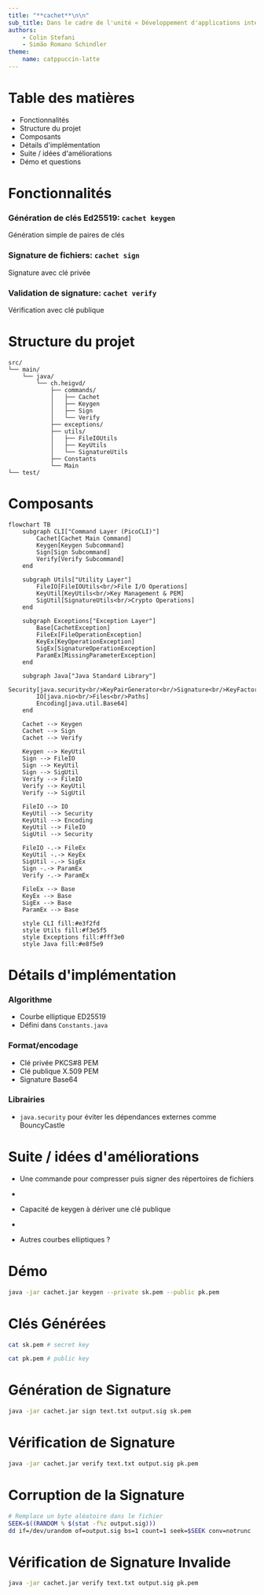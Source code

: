 ```yaml
---
title: "**cachet**\n\n"
sub_title: Dans le cadre de l'unité « Développement d'applications internet »
authors: 
    - Colin Stefani
    - Simão Romano Schindler
theme: 
    name: catppuccin-latte
---
```


Table des matières
===

- Fonctionnalités
- Structure du projet 
- Composants
- Détails d'implémentation
- Suite / idées d'améliorations
- Démo et questions

<!-- end_slide -->

Fonctionnalités
===

### Génération de clés Ed25519: `cachet keygen`

Génération simple de paires de clés

### Signature de fichiers: `cachet sign`

Signature avec clé privée

### Validation de signature: `cachet verify`

Vérification avec clé publique

<!-- end_slide -->

Structure du projet
===

```
src/
└── main/
    └── java/
        └── ch.heigvd/
            ├── commands/
            │   ├── Cachet
            │   ├── Keygen
            │   ├── Sign
            │   └── Verify
            ├── exceptions/
            ├── utils/
            │   ├── FileIOUtils
            │   ├── KeyUtils
            │   └── SignatureUtils
            ├── Constants
            └── Main
└── test/
```

<!-- end_slide -->

Composants
===

```mermaid +render +width:100%
flowchart TB
    subgraph CLI["Command Layer (PicoCLI)"]
        Cachet[Cachet Main Command]
        Keygen[Keygen Subcommand]
        Sign[Sign Subcommand]
        Verify[Verify Subcommand]
    end

    subgraph Utils["Utility Layer"]
        FileIO[FileIOUtils<br/>File I/O Operations]
        KeyUtil[KeyUtils<br/>Key Management & PEM]
        SigUtil[SignatureUtils<br/>Crypto Operations]
    end

    subgraph Exceptions["Exception Layer"]
        Base[CachetException]
        FileEx[FileOperationException]
        KeyEx[KeyOperationException]
        SigEx[SignatureOperationException]
        ParamEx[MissingParameterException]
    end

    subgraph Java["Java Standard Library"]
        Security[java.security<br/>KeyPairGenerator<br/>Signature<br/>KeyFactory]
        IO[java.nio<br/>Files<br/>Paths]
        Encoding[java.util.Base64]
    end

    Cachet --> Keygen
    Cachet --> Sign
    Cachet --> Verify

    Keygen --> KeyUtil
    Sign --> FileIO
    Sign --> KeyUtil
    Sign --> SigUtil
    Verify --> FileIO
    Verify --> KeyUtil
    Verify --> SigUtil

    FileIO --> IO
    KeyUtil --> Security
    KeyUtil --> Encoding
    KeyUtil --> FileIO
    SigUtil --> Security

    FileIO -.-> FileEx
    KeyUtil -.-> KeyEx
    SigUtil -.-> SigEx
    Sign -.-> ParamEx
    Verify -.-> ParamEx

    FileEx --> Base
    KeyEx --> Base
    SigEx --> Base
    ParamEx --> Base

    style CLI fill:#e3f2fd
    style Utils fill:#f3e5f5
    style Exceptions fill:#fff3e0
    style Java fill:#e8f5e9
```

<!-- end_slide -->

Détails d'implémentation
===

### Algorithme
- Courbe elliptique ED25519
- Défini dans `Constants.java`

### Format/encodage
- Clé privée PKCS#8 PEM
- Clé publique X.509 PEM
- Signature Base64

### Librairies
- `java.security` pour éviter les dépendances externes comme BouncyCastle

<!-- end_slide -->

Suite / idées d'améliorations
===

- Une commande pour compresser puis signer des répertoires de fichiers
*
- Capacité de keygen à dériver une clé publique
*
- Autres courbes elliptiques ?


<!-- end_slide -->
<!-- font_size: 3 -->
Démo
===
<!-- font_size: 1 -->

```bash +exec
java -jar cachet.jar keygen --private sk.pem --public pk.pem
```

<!-- end_slide -->
Clés Générées
===

```bash +exec
cat sk.pem # secret key
```

```bash +exec
cat pk.pem # public key
```

<!-- end_slide -->

Génération de Signature
===

```bash +exec
java -jar cachet.jar sign text.txt output.sig sk.pem
```
<!-- end_slide -->

Vérification de Signature
===

```bash +exec
java -jar cachet.jar verify text.txt output.sig pk.pem
```

<!-- end_slide -->

Corruption de la Signature
===

```bash +exec
# Remplace un byte aléatoire dans le fichier
SEEK=$((RANDOM % $(stat -f%z output.sig)))
dd if=/dev/urandom of=output.sig bs=1 count=1 seek=$SEEK conv=notrunc
```
<!-- end_slide -->

Vérification de Signature Invalide
===

```bash +exec
java -jar cachet.jar verify text.txt output.sig pk.pem
```

